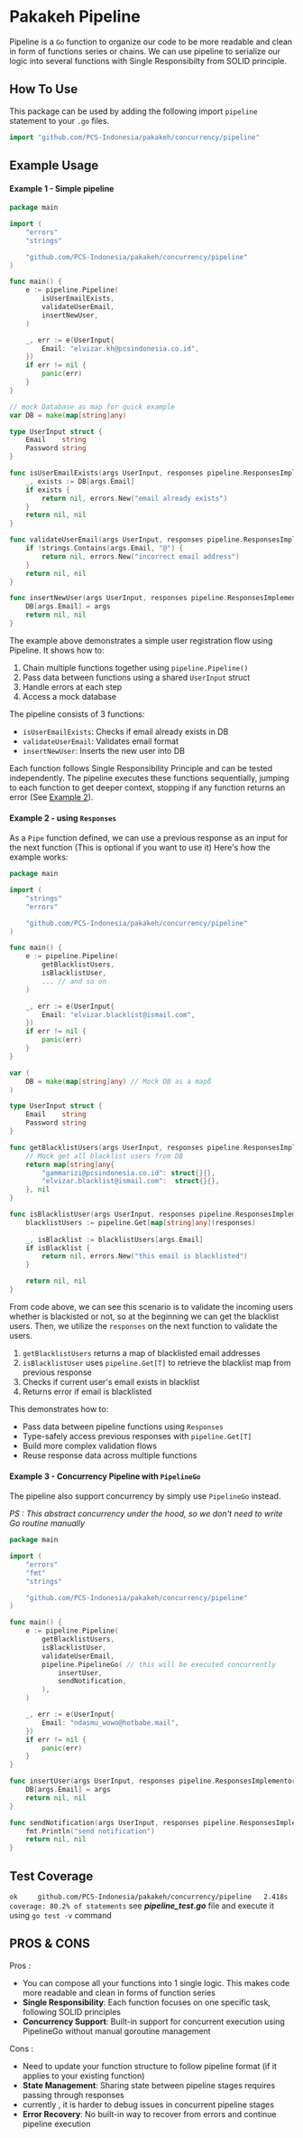 # Pakakeh Pipeline

Pipeline is a `Go` function to organize our code to be more readable and clean in form of functions series or chains. We can use pipeline to serialize our logic into several functions with Single Responsibilty from SOLID principle.


## How To Use

This package can be used by adding the following import `pipeline` statement to your `.go` files.

```go
import "github.com/PCS-Indonesia/pakakeh/concurrency/pipeline" 
```

## Example Usage
#### Example 1 - Simple pipeline
```go
package main

import (
	"errors"
	"strings"

	"github.com/PCS-Indonesia/pakakeh/concurrency/pipeline"
)

func main() {
	e := pipeline.Pipeline(
		isUserEmailExists,
		validateUserEmail,
		insertNewUser,
	)

	_, err := e(UserInput{
		Email: "elvizar.kh@pcsindonesia.co.id",
	})
	if err != nil {
		panic(err)
	}
}

// mock Database as map for quick example
var DB = make(map[string]any)

type UserInput struct {
	Email    string
	Password string
}

func isUserEmailExists(args UserInput, responses pipeline.ResponsesImplementor) (response any, err error) {
	_, exists := DB[args.Email]
	if exists {
		return nil, errors.New("email already exists")
	}
	return nil, nil
}

func validateUserEmail(args UserInput, responses pipeline.ResponsesImplementor) (response any, err error) {
	if !strings.Contains(args.Email, "@") {
		return nil, errors.New("incorrect email address")
	}
	return nil, nil
}

func insertNewUser(args UserInput, responses pipeline.ResponsesImplementor) (response any, err error) {
	DB[args.Email] = args
	return nil, nil
}
```
The example above demonstrates a simple user registration flow using Pipeline. It shows how to:

1. Chain multiple functions together using `pipeline.Pipeline()`
2. Pass data between functions using a shared `UserInput` struct
3. Handle errors at each step
4. Access a mock database

The pipeline consists of 3 functions:

- `isUserEmailExists`: Checks if email already exists in DB
- `validateUserEmail`: Validates email format 
- `insertNewUser`: Inserts the new user into DB

Each function follows Single Responsibility Principle and can be tested independently. The pipeline executes these functions sequentially, jumping to each function to get deeper context, stopping if any function returns an error (See [Example 2](#example-2---using)).

#### Example 2 - using `Responses` 
As a `Pipe` function defined, we can use a previous response as an input for the next function (This is optional if you want to use it)
Here's how the example works:

```go
package main

import (
    "strings"
	"errors"

	"github.com/PCS-Indonesia/pakakeh/concurrency/pipeline"
)

func main() {
	e := pipeline.Pipeline(
		getBlacklistUsers,
		isBlacklistUser,
		... // and so on
	)

	_, err := e(UserInput{
		Email: "elvizar.blacklist@ismail.com",
	})
	if err != nil {
		panic(err)
	}
}

var (
	DB = make(map[string]any) // Mock DB as a mapß
)

type UserInput struct {
	Email    string
	Password string
}

func getBlacklistUsers(args UserInput, responses pipeline.ResponsesImplementor) (response any, err error) {
	// Mock get all blacklist users from DB
    return map[string]any{
		"gammarizi@pcsindonesia.co.id": struct{}{},
		"elvizar.blacklist@ismail.com":  struct{}{},
	}, nil
}

func isBlacklistUser(args UserInput, responses pipeline.ResponsesImplementor) (response any, err error) {
	blacklistUsers := pipeline.Get[map[string]any](responses)
    
	_, isBlacklist := blacklistUsers[args.Email]
	if isBlacklist {
		return nil, errors.New("this email is blacklisted")
	}

	return nil, nil
}
```

From code above, we can see this scenario is to validate the incoming users whether is blackisted or not, so at the beginning we can get the blacklist users. Then, we utilize the `responses` on the next function to validate the users.
1. `getBlacklistUsers` returns a map of blacklisted email addresses
2. `isBlacklistUser` uses `pipeline.Get[T]` to retrieve the blacklist map from previous response
3. Checks if current user's email exists in blacklist
4. Returns error if email is blacklisted

This demonstrates how to:

- Pass data between pipeline functions using `Responses`
- Type-safely access previous responses with `pipeline.Get[T]`
- Build more complex validation flows
- Reuse response data across multiple functions


#### Example 3 - Concurrency Pipeline with `PipelineGo`
The pipeline also support concurrency by simply use `PipelineGo` instead. 

_PS : This abstract concurrency under the hood, so we don't need to write Go routine manually_

```go
package main

import (
	"errors"
	"fmt"
	"strings"

	"github.com/PCS-Indonesia/pakakeh/concurrency/pipeline"
)

func main() {
	e := pipeline.Pipeline(
		getBlacklistUsers,
		isBlacklistUser,
		validateUserEmail,
		pipeline.PipelineGo( // this will be executed concurrently
			insertUser,
			sendNotification,
		),
	)

	_, err := e(UserInput{
		Email: "ndasmu_wowo@hotbabe.mail",
	})
	if err != nil {
		panic(err)
	}
}

func insertUser(args UserInput, responses pipeline.ResponsesImplementor) (response any, err error) {
	DB[args.Email] = args
	return nil, nil
}

func sendNotification(args UserInput, responses pipeline.ResponsesImplementor) (response any, err error) {
	fmt.Println("send notification")
	return nil, nil
}
```



## Test Coverage 
`ok  	github.com/PCS-Indonesia/pakakeh/concurrency/pipeline	2.418s	coverage: 80.2% of statements` see **_pipeline_test.go_** file and execute it using `go test -v` command



## PROS & CONS
Pros :
- You can compose all your functions into 1 single logic. This makes code more readable and clean in forms of function series
- **Single Responsibility**: Each function focuses on one specific task, following SOLID principles
- **Concurrency Support**: Built-in support for concurrent execution using PipelineGo without manual goroutine management

Cons :
- Need to update your function structure to follow pipeline format (if it applies to your existing function)
- **State Management**: Sharing state between pipeline stages requires passing through responses
- currently , it is harder to debug issues in concurrent pipeline stages
- **Error Recovery**: No built-in way to recover from errors and continue pipeline execution